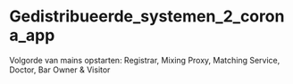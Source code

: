 # Gedistribueerde_systemen_2_corona_app

Volgorde van mains opstarten: Registrar, Mixing Proxy, Matching Service, Doctor, Bar Owner & Visitor
